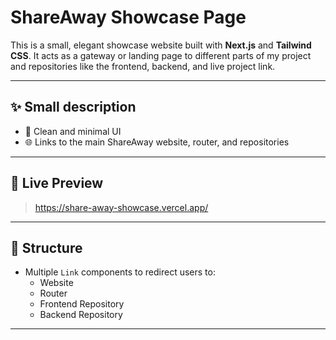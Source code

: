 # ShareAway Showcase Page

This is a small, elegant showcase website built with **Next.js** and **Tailwind CSS**. It acts as a gateway or landing page to different parts of my project and repositories like the frontend, backend, and live project link.

---

## ✨ Small description

- 📸 Clean and minimal UI
- 🌐 Links to the main ShareAway website, router, and repositories

---

## 🔗 Live Preview

> https://share-away-showcase.vercel.app/

---

## 📂 Structure

- Multiple `Link` components to redirect users to:
  - Website
  - Router
  - Frontend Repository
  - Backend Repository

---
